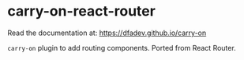 # carry-on-react-router

Read the documentation at: https://dfadev.github.io/carry-on

`carry-on` plugin to add routing components. Ported from React Router.
